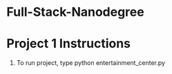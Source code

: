 # Full-Stack-Nanodegree

# Project 1 Instructions

1. To run project, type python entertainment_center.py
